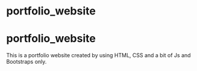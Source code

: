 # portfolio_website
# portfolio_website
This is a portfolio website created by using HTML, CSS and a bit of Js and Bootstraps only. 
